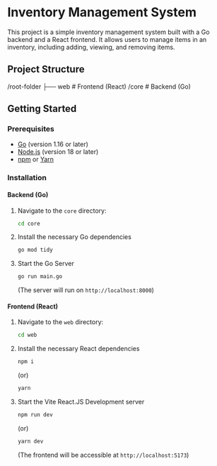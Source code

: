 # Inventory Management System

This project is a simple inventory management system built with a Go backend and a React frontend. It allows users to manage items in an inventory, including adding, viewing, and removing items.

## Project Structure

/root-folder
├── web         # Frontend (React)
/core          # Backend (Go)

## Getting Started

### Prerequisites

- [Go](https://golang.org/dl/) (version 1.16 or later)
- [Node.js](https://nodejs.org/) (version 18 or later)
- [npm](https://www.npmjs.com/) or [Yarn](https://yarnpkg.com/)

### Installation

#### Backend (Go)

1. Navigate to the `core` directory:
   ```bash
   cd core
   ```
2. Install the necessary Go dependencies
   ```bash
   go mod tidy
   ```
3. Start the Go Server
   ```bash
   go run main.go
   ```
    (The server will run on `http://localhost:8000`)

   

#### Frontend (React)

1. Navigate to the `web` directory:
   ```bash
   cd web
   ```
2. Install the necessary React dependencies
   ```bash
   npm i
   ```
   (or)
   ```bash
   yarn
   ```
4. Start the Vite React.JS Development server
   ```bash
   npm run dev 
   ```
   (or)
   ```bash
   yarn dev
   ```
    (The frontend will be accessible at `http://localhost:5173`)

   
